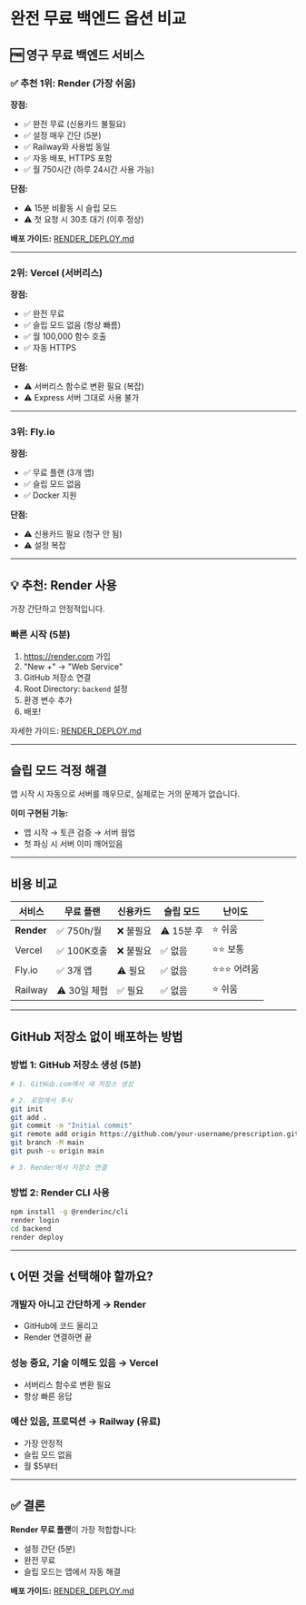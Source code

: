 # 완전 무료 백엔드 옵션 비교

## 🆓 영구 무료 백엔드 서비스

### ✅ 추천 1위: Render (가장 쉬움)

**장점:**
- ✅ 완전 무료 (신용카드 불필요)
- ✅ 설정 매우 간단 (5분)
- ✅ Railway와 사용법 동일
- ✅ 자동 배포, HTTPS 포함
- ✅ 월 750시간 (하루 24시간 사용 가능)

**단점:**
- ⚠️ 15분 비활동 시 슬립 모드
- ⚠️ 첫 요청 시 30초 대기 (이후 정상)

**배포 가이드:** [RENDER_DEPLOY.md](./RENDER_DEPLOY.md)

---

### 2위: Vercel (서버리스)

**장점:**
- ✅ 완전 무료
- ✅ 슬립 모드 없음 (항상 빠름)
- ✅ 월 100,000 함수 호출
- ✅ 자동 HTTPS

**단점:**
- ⚠️ 서버리스 함수로 변환 필요 (복잡)
- ⚠️ Express 서버 그대로 사용 불가

---

### 3위: Fly.io

**장점:**
- ✅ 무료 플랜 (3개 앱)
- ✅ 슬립 모드 없음
- ✅ Docker 지원

**단점:**
- ⚠️ 신용카드 필요 (청구 안 됨)
- ⚠️ 설정 복잡

---

## 💡 추천: Render 사용

가장 간단하고 안정적입니다.

### 빠른 시작 (5분)

1. https://render.com 가입
2. "New +" → "Web Service"
3. GitHub 저장소 연결
4. Root Directory: `backend` 설정
5. 환경 변수 추가
6. 배포!

자세한 가이드: [RENDER_DEPLOY.md](./RENDER_DEPLOY.md)

---

## 슬립 모드 걱정 해결

앱 시작 시 자동으로 서버를 깨우므로, 실제로는 거의 문제가 없습니다.

**이미 구현된 기능:**
- 앱 시작 → 토큰 검증 → 서버 웜업
- 첫 파싱 시 서버 이미 깨어있음

---

## 비용 비교

| 서비스 | 무료 플랜 | 신용카드 | 슬립 모드 | 난이도 |
|--------|----------|----------|----------|--------|
| **Render** | ✅ 750h/월 | ❌ 불필요 | ⚠️ 15분 후 | ⭐ 쉬움 |
| Vercel | ✅ 100K호출 | ❌ 불필요 | ✅ 없음 | ⭐⭐ 보통 |
| Fly.io | ✅ 3개 앱 | ⚠️ 필요 | ✅ 없음 | ⭐⭐⭐ 어려움 |
| Railway | ⚠️ 30일 체험 | ✅ 필요 | ✅ 없음 | ⭐ 쉬움 |

---

## GitHub 저장소 없이 배포하는 방법

### 방법 1: GitHub 저장소 생성 (5분)

```bash
# 1. GitHub.com에서 새 저장소 생성

# 2. 로컬에서 푸시
git init
git add .
git commit -m "Initial commit"
git remote add origin https://github.com/your-username/prescription.git
git branch -M main
git push -u origin main

# 3. Render에서 저장소 연결
```

### 방법 2: Render CLI 사용

```bash
npm install -g @renderinc/cli
render login
cd backend
render deploy
```

---

## 📞 어떤 것을 선택해야 할까요?

### 개발자 아니고 간단하게 → **Render**
- GitHub에 코드 올리고
- Render 연결하면 끝

### 성능 중요, 기술 이해도 있음 → Vercel
- 서버리스 함수로 변환 필요
- 항상 빠른 응답

### 예산 있음, 프로덕션 → Railway (유료)
- 가장 안정적
- 슬립 모드 없음
- 월 $5부터

---

## ✅ 결론

**Render 무료 플랜**이 가장 적합합니다:
- 설정 간단 (5분)
- 완전 무료
- 슬립 모드는 앱에서 자동 해결

**배포 가이드:** [RENDER_DEPLOY.md](./RENDER_DEPLOY.md)

